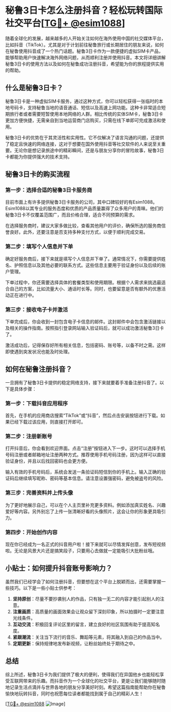 # 秘鲁3日卡怎么注册抖音？轻松玩转国际社交平台[[TG💪+ @esim1088](https://t.me/s/esim1088)]

随着全球化的发展，越来越多的人开始关注如何在海外使用中国的社交媒体平台，比如抖音（TikTok）。尤其是对于计划前往秘鲁旅行或长期居住的朋友来说，如何在秘鲁使用抖音成了一个热门话题。秘鲁3日卡作为一款便捷的虚拟SIM卡产品，能够帮助用户快速解决海外网络问题，从而顺利注册并使用抖音。本文将详细讲解秘鲁3日卡的使用方法以及如何在秘鲁成功注册抖音，希望能为你的旅程提供实用的帮助。

## 什么是秘鲁3日卡？

秘鲁3日卡是一种虚拟SIM卡服务，通过这种方式，你可以轻松获得一张临时的本地号码卡，支持秘鲁当地的语音通话、短信以及高速上网功能。这种卡非常适合短期旅行者或者需要短暂使用本地网络的人群。相比传统的实体SIM卡，秘鲁3日卡更加方便快捷，无需亲自到当地运营商门店购买，只需在线下单即可完成激活和使用。

秘鲁3日卡的优势在于其灵活性和实用性。它不仅解决了语言沟通的问题，还提供了稳定且快速的网络连接，这对于想要在国外使用抖音等社交软件的人来说至关重要。无论你是想记录旅途中的精彩瞬间，还是与朋友分享你的冒险故事，秘鲁3日卡都能为你提供强大的技术支持。

## 秘鲁3日卡的购买流程

### 第一步：选择合适的秘鲁3日卡服务商

目前市面上有许多提供秘鲁3日卡服务的公司，其中口碑较好的有Esim1088。Esim1088以其专业的服务态度和优质的产品质量赢得了众多用户的青睐。他们的秘鲁3日卡不仅覆盖范围广，而且价格合理，适合不同预算的需求。

在选择服务商时，建议大家多做比较，查看其他用户的评价，确保所选的服务商信誉良好。此外，还要注意是否支持多种支付方式，以便于顺利完成交易。

### 第二步：填写个人信息并下单

确定好服务商后，接下来就是填写个人信息并下单了。通常情况下，你需要提供姓名、护照信息以及其他必要的联系方式。这些信息主要用于验证身份以及后续的账户管理。

下单过程中，你还需要选择具体的套餐类型和使用期限。根据个人需求来挑选最适合自己的方案，比如流量大小、通话时长等。同时，也要留意是否有额外的优惠活动正在进行中。

### 第三步：接收电子卡并激活

下单完成后，你会收到一封包含电子卡信息的邮件。这封邮件中会包含激活链接以及相关的操作指南。按照指引登录网站输入验证码后，就可以成功激活秘鲁3日卡了。

激活成功后，记得保存好所有相关信息，包括密码、账号等，以备不时之需。这样即使遇到突发状况也能及时处理。

## 如何在秘鲁注册抖音？

一旦拥有了秘鲁3日卡提供的稳定网络支持，接下来就要着手准备注册抖音了。以下是具体步骤：

### 第一步：下载抖音应用程序

首先，在手机的应用商店搜索“TikTok”或“抖音”，然后点击安装按钮进行下载。如果已经下载过该应用，则直接打开即可。

### 第二步：注册新账号

打开抖音后，你会看到欢迎界面。点击“注册”按钮进入下一步。这时可以选择手机号码注册或者邮箱地址注册两种方式。推荐使用手机号码注册，因为这样可以直接验证身份，并且以后找回密码也会更方便。

输入有效的手机号码后，系统会发送一条验证码短信到你的手机上。输入正确的验证码后继续填写昵称、密码等基本信息。请注意设置强密码，避免被盗号的风险。

### 第三步：完善资料并上传头像

为了更好地展示自己，可以在个人主页里补充更多资料。例如添加真实姓名、兴趣爱好等内容。另外别忘了上传一张清晰好看的头像照片，这会让你的形象更具吸引力。

### 第四步：开始创作内容

现在你已经成为一名正式的抖音用户啦！接下来就可以尽情发挥创意，发布短视频啦。无论是风景大片还是搞笑段子，只要用心去做就一定能吸引大批粉丝哦。

## 小贴士：如何提升抖音账号影响力？

虽然我们已经学会了如何注册抖音，但要想在这个平台上脱颖而出，还需要掌握一些技巧。以下是一些小贴士供参考：

1. **坚持原创**：尽量不要抄袭别人的作品，只有独一无二的内容才能引起别人的注意。
2. **注重画质**：高质量的画面效果会让观众留下深刻印象，所以拍摄时一定要注意光线条件。
3. **互动交流**：积极回复评论区里的留言，建立良好的社区氛围有助于提高知名度。
4. **紧跟潮流**：关注当下流行的音乐、舞蹈等元素，将其融入到自己的作品当中。
5. **定期更新**：保持规律地发布新视频，让粉丝始终处于期待之中。

## 总结

综上所述，秘鲁3日卡为我们提供了极大的便利，使得我们在异国他乡也能轻松享受互联网带来的乐趣。而抖音作为一个全球化的社交平台，更是让我们能够随时随地记录生活点滴并与世界各地的朋友分享美好时刻。希望这篇指南能帮助你在秘鲁愉快地玩转抖音，同时也祝愿每位读者都能找到属于自己的精彩人生！

[[TG💪+ @esim1088](https://t.me/s/esim1088) ![Image](https://i.postimg.cc/4NQfJmqS/Snipaste-2025-05-13-00-14-12.png)]
